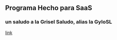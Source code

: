 ## Programa Hecho para SaaS

### un saludo a la Grisel Saludo, alias la GyloSL
[link](https://github.com/gylosl)
